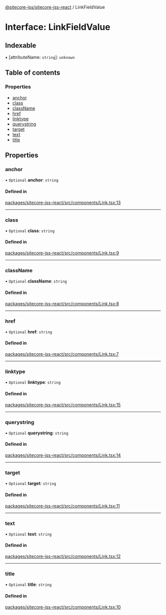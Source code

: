 [@sitecore-jss/sitecore-jss-react](../README.md) / LinkFieldValue

# Interface: LinkFieldValue

## Indexable

▪ [attributeName: `string`]: `unknown`

## Table of contents

### Properties

- [anchor](LinkFieldValue.md#anchor)
- [class](LinkFieldValue.md#class)
- [className](LinkFieldValue.md#classname)
- [href](LinkFieldValue.md#href)
- [linktype](LinkFieldValue.md#linktype)
- [querystring](LinkFieldValue.md#querystring)
- [target](LinkFieldValue.md#target)
- [text](LinkFieldValue.md#text)
- [title](LinkFieldValue.md#title)

## Properties

### anchor

• `Optional` **anchor**: `string`

#### Defined in

[packages/sitecore-jss-react/src/components/Link.tsx:13](https://github.com/Sitecore/jss/blob/17925a422/packages/sitecore-jss-react/src/components/Link.tsx#L13)

___

### class

• `Optional` **class**: `string`

#### Defined in

[packages/sitecore-jss-react/src/components/Link.tsx:9](https://github.com/Sitecore/jss/blob/17925a422/packages/sitecore-jss-react/src/components/Link.tsx#L9)

___

### className

• `Optional` **className**: `string`

#### Defined in

[packages/sitecore-jss-react/src/components/Link.tsx:8](https://github.com/Sitecore/jss/blob/17925a422/packages/sitecore-jss-react/src/components/Link.tsx#L8)

___

### href

• `Optional` **href**: `string`

#### Defined in

[packages/sitecore-jss-react/src/components/Link.tsx:7](https://github.com/Sitecore/jss/blob/17925a422/packages/sitecore-jss-react/src/components/Link.tsx#L7)

___

### linktype

• `Optional` **linktype**: `string`

#### Defined in

[packages/sitecore-jss-react/src/components/Link.tsx:15](https://github.com/Sitecore/jss/blob/17925a422/packages/sitecore-jss-react/src/components/Link.tsx#L15)

___

### querystring

• `Optional` **querystring**: `string`

#### Defined in

[packages/sitecore-jss-react/src/components/Link.tsx:14](https://github.com/Sitecore/jss/blob/17925a422/packages/sitecore-jss-react/src/components/Link.tsx#L14)

___

### target

• `Optional` **target**: `string`

#### Defined in

[packages/sitecore-jss-react/src/components/Link.tsx:11](https://github.com/Sitecore/jss/blob/17925a422/packages/sitecore-jss-react/src/components/Link.tsx#L11)

___

### text

• `Optional` **text**: `string`

#### Defined in

[packages/sitecore-jss-react/src/components/Link.tsx:12](https://github.com/Sitecore/jss/blob/17925a422/packages/sitecore-jss-react/src/components/Link.tsx#L12)

___

### title

• `Optional` **title**: `string`

#### Defined in

[packages/sitecore-jss-react/src/components/Link.tsx:10](https://github.com/Sitecore/jss/blob/17925a422/packages/sitecore-jss-react/src/components/Link.tsx#L10)
